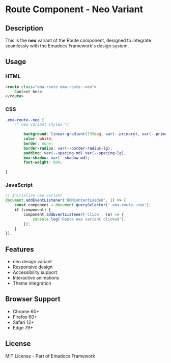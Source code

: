 # Route Component - Neo Variant

## Description
This is the **neo** variant of the Route component, designed to integrate seamlessly with the Emadocs Framework's design system.

## Usage

### HTML
```html
<route class="ema-route ema-route--neo">
    Content here
</route>
```

### CSS
```css
.ema-route--neo {
    /* neo variant styles */
    
        background: linear-gradient(135deg, var(--primary), var(--primary-dark));
        color: white;
        border: none;
        border-radius: var(--border-radius-lg);
        padding: var(--spacing-md) var(--spacing-lg);
        box-shadow: var(--shadow-md);
        font-weight: 600;
    
}
```

### JavaScript
```javascript
// Initialize neo variant
document.addEventListener('DOMContentLoaded', () => {
    const component = document.querySelector('.ema-route--neo');
    if (component) {
        component.addEventListener('click', (e) => {
            console.log('Route neo variant clicked');
        });
    }
});
```

## Features
- neo design variant
- Responsive design
- Accessibility support
- Interactive animations
- Theme integration

## Browser Support
- Chrome 60+
- Firefox 60+
- Safari 12+
- Edge 79+

## License
MIT License - Part of Emadocs Framework
